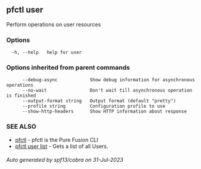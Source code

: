 ## pfctl user

Perform operations on user resources

### Options

```
  -h, --help   help for user
```

### Options inherited from parent commands

```
      --debug-async            Show debug information for asynchronous operations
      --no-wait                Don't wait till asynchronous operation is finished
      --output-format string   Output format (default "pretty")
      --profile string         Configuration profile to use
      --show-http-headers      Show HTTP information about response
```

### SEE ALSO

* [pfctl](pfctl.md)	 - pfctl is the Pure Fusion CLI
* [pfctl user list](pfctl_user_list.md)	 - Gets a list of all Users.

###### Auto generated by spf13/cobra on 31-Jul-2023
